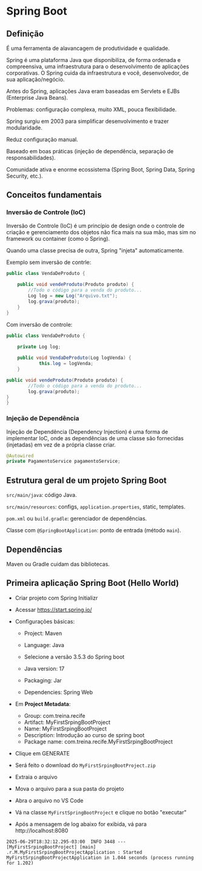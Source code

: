# Spring Boot

## Definição
É uma ferramenta de alavancagem de produtividade e qualidade.

Spring é uma plataforma Java que disponibiliza, de forma ordenada e compreensiva, uma infraestrutura para o desenvolvimento de aplicações corporativas. O Spring cuida da infraestrutura e você, desenvolvedor, de sua aplicação/negócio.

Antes do Spring, aplicações Java eram baseadas em Servlets e EJBs (Enterprise Java Beans).

Problemas: configuração complexa, muito XML, pouca flexibilidade.

Spring surgiu em 2003 para simplificar desenvolvimento e trazer modularidade.

Reduz configuração manual.

Baseado em boas práticas (injeção de dependência, separação de responsabilidades).

Comunidade ativa e enorme ecossistema (Spring Boot, Spring Data, Spring Security, etc.).

## Conceitos fundamentais

### Inversão de Controle (IoC)
Inversão de Controle (IoC) é um princípio de design onde o controle de criação e gerenciamento dos objetos não fica mais na sua mão, mas sim no framework ou container (como o Spring).


Quando uma classe precisa de outra, Spring "injeta" automaticamente.

Exemplo sem inversão de contrle:

```java
public class VendaDeProduto {
	
    public void vendeProduto(Produto produto) {
	    //Todo o código para a venda do produto...
	    Log log = new Log("Arquivo.txt");
	    log.grava(produto);
	}
}
```

Com inversão de controle:

```java
public class VendaDeProduto {
    
    private Log log;

    public void VendaDeProduto(Log logVenda) {
            this.log = logVenda;
    }

public void vendeProduto(Produto produto) {
        //Todo o código para a venda do produto...
        log.grava(produto);
}
}
```

### Injeção de Dependência

Injeção de Dependência (Dependency Injection) é uma forma de implementar IoC, onde as dependências de uma classe são fornecidas (injetadas) em vez de a própria classe criar.

```java
@Autowired
private PagamentoService pagamentoService;
```

## Estrutura geral de um projeto Spring Boot
`src/main/java`: código Java.

`src/main/resources`: configs, `application.properties`, static, templates.

`pom.xml` ou `build.gradle`: gerenciador de dependências.

Classe com `@SpringBootApplication`: ponto de entrada (método `main`).


## Dependências

Maven ou Gradle cuidam das bibliotecas.


## Primeira aplicação Spring Boot (Hello World)

* Criar projeto com Spring Initializr

* Acessar https://start.spring.io/

* Configurações básicas:

    * Project: Maven

    * Language: Java
    * Selecione a versão 3.5.3 do Spring boot 
    * Java version: 17
    * Packaging: Jar
    * Dependencies: Spring Web

* Em **Project Metadata**:

    * Group: com.treina.recife
    * Artifact:  MyFirstSrpingBootProject
    * Name: MyFirstSrpingBootProject
    * Description: Introdução ao curso de spring boot
    * Package name: com.treina.recife.MyFirstSrpingBootProject

* Clique em GENERATE 
* Será feito o download do `MyFirstSrpingBootProject.zip`
* Extraia o arquivo
* Mova o arquivo para a sua pasta do projeto
* Abra o arquivo no VS Code
* Vá na classe `MyFirstSpringBootProject` e clique no botão "executar"
* Após a mensagem de log abaixo for exibida, vá para http://localhost:8080

```log
2025-06-29T18:32:12.295-03:00  INFO 3448 --- [MyFirstSrpingBootProject] [main] .r.M.MyFirstSrpingBootProjectApplication : Started MyFirstSrpingBootProjectApplication in 1.044 seconds (process running for 1.202)
```


